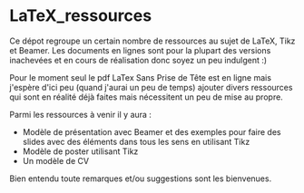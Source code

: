 LaTeX_ressources
================
Ce dépot regroupe un certain nombre de ressources au sujet de LaTeX, Tikz et Beamer.
Les documents en lignes sont pour la plupart des versions inachevées et en cours de réalisation donc soyez un peu indulgent :)

Pour le moment seul le pdf LaTex Sans Prise de Tête est en ligne mais j'espère d'ici peu (quand j'aurai un peu de temps) ajouter divers ressources qui sont en réalité déjà faites mais nécessitent un peu de mise au propre.

Parmi les ressources à venir il y aura :  
   - Modèle de présentation avec Beamer et des exemples pour faire des slides avec des éléments dans tous les sens en utilisant Tikz
   - Modèle de poster utilisant Tikz
   - Un modèle de CV


Bien entendu toute remarques et/ou suggestions sont les bienvenues. 
